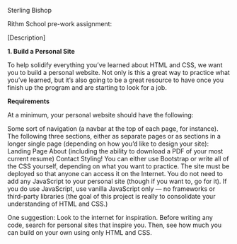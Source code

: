 Sterling Bishop

Rithm School pre-work assignment:

[Description]

**1. Build a Personal Site**

To help solidify everything you’ve learned about HTML and CSS, we want you to build a personal website. Not only is this a great way to practice what you’ve learned, but it’s also going to be a great resource to have once you finish up the program and are starting to look for a job.

**Requirements**

At a minimum, your personal website should have the following:

Some sort of navigation (a navbar at the top of each page, for instance).
The following three sections, either as separate pages or as sections in a longer single page (depending on how you’d like to design your site):
Landing Page
About (including the ability to download a PDF of your most current resume)
Contact
Styling! You can either use Bootstrap or write all of the CSS yourself, depending on what you want to practice.
The site must be deployed so that anyone can access it on the Internet.
You do not need to add any JavaScript to your personal site (though if you want to, go for it). If you do use JavaScript, use vanilla JavaScript only — no frameworks or third-party libraries (the goal of this project is really to consolidate your understanding of HTML and CSS.)

One suggestion: Look to the internet for inspiration. Before writing any code, search for personal sites that inspire you. Then, see how much you can build on your own using only HTML and CSS.

